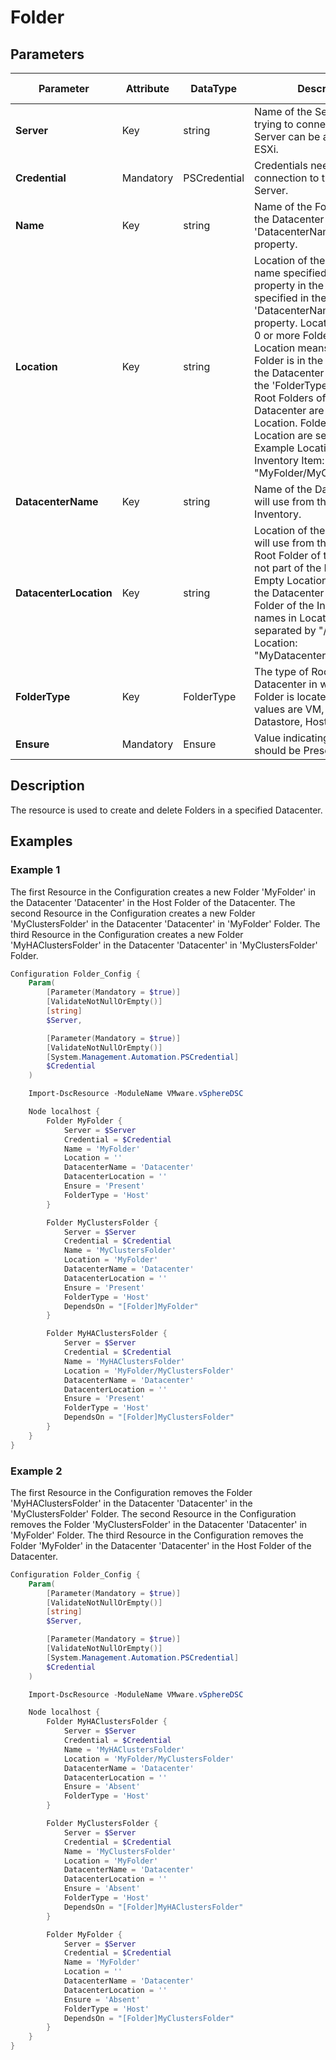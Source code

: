 # Folder

## Parameters

| Parameter | Attribute | DataType | Description | Allowed Values |
| --- | --- | --- | --- | --- |
| **Server** | Key | string | Name of the Server we are trying to connect to. The Server can be a vCenter or ESXi. ||
| **Credential** | Mandatory | PSCredential | Credentials needed for connection to the specified Server. ||
| **Name** | Key | string | Name of the Folder located in the Datacenter specified in 'DatacenterName' key property. ||
| **Location** | Key | string | Location of the Folder with name specified in 'Name' key property in the Datacenter specified in the 'DatacenterName' key property. Location consists of 0 or more Folders. Empty Location means that the Folder is in the Root Folder of the Datacenter specified in the 'FolderType' property. The Root Folders of the Datacenter are not part of the Location. Folder names in Location are separated by "/". Example Location for a Folder Inventory Item: "MyFolder/MyClustersFolder". ||
| **DatacenterName** | Key | string | Name of the Datacenter we will use from the specified Inventory. ||
| **DatacenterLocation** | Key | string | Location of the Datacenter we will use from the Inventory. Root Folder of the Inventory is not part of the Location. Empty Location means that the Datacenter is in the Root Folder of the Inventory. Folder names in Location are separated by "/". Example Location: "MyDatacentersFolder". ||
| **FolderType** | Key | FolderType | The type of Root Folder in the Datacenter in which the Folder is located. Possible values are VM, Network, Datastore, Host. ||
| **Ensure** | Mandatory | Ensure | Value indicating if the Folder should be Present or Absent. | Present, Absent |

## Description
The resource is used to create and delete Folders in a specified Datacenter.

## Examples

### Example 1

The first Resource in the Configuration creates a new Folder 'MyFolder' in the Datacenter 'Datacenter' in the Host Folder of the Datacenter. The second Resource in the Configuration creates a new Folder 'MyClustersFolder' in the Datacenter 'Datacenter' in 'MyFolder' Folder. The third Resource in the Configuration creates a new Folder 'MyHAClustersFolder' in the Datacenter 'Datacenter' in 'MyClustersFolder' Folder.

```powershell
Configuration Folder_Config {
    Param(
        [Parameter(Mandatory = $true)]
        [ValidateNotNullOrEmpty()]
        [string]
        $Server,

        [Parameter(Mandatory = $true)]
        [ValidateNotNullOrEmpty()]
        [System.Management.Automation.PSCredential]
        $Credential
    )

    Import-DscResource -ModuleName VMware.vSphereDSC

    Node localhost {
        Folder MyFolder {
            Server = $Server
            Credential = $Credential
            Name = 'MyFolder'
            Location = ''
            DatacenterName = 'Datacenter'
            DatacenterLocation = ''
            Ensure = 'Present'
            FolderType = 'Host'
        }

        Folder MyClustersFolder {
            Server = $Server
            Credential = $Credential
            Name = 'MyClustersFolder'
            Location = 'MyFolder'
            DatacenterName = 'Datacenter'
            DatacenterLocation = ''
            Ensure = 'Present'
            FolderType = 'Host'
            DependsOn = "[Folder]MyFolder"
        }

        Folder MyHAClustersFolder {
            Server = $Server
            Credential = $Credential
            Name = 'MyHAClustersFolder'
            Location = 'MyFolder/MyClustersFolder'
            DatacenterName = 'Datacenter'
            DatacenterLocation = ''
            Ensure = 'Present'
            FolderType = 'Host'
            DependsOn = "[Folder]MyClustersFolder"
        }
    }
}
```

### Example 2

The first Resource in the Configuration removes the Folder 'MyHAClustersFolder' in the Datacenter 'Datacenter' in the 'MyClustersFolder' Folder. The second Resource in the Configuration removes the Folder 'MyClustersFolder' in the Datacenter 'Datacenter' in 'MyFolder' Folder. The third Resource in the Configuration removes the Folder 'MyFolder' in the Datacenter 'Datacenter' in the Host Folder of the Datacenter.

```powershell
Configuration Folder_Config {
    Param(
        [Parameter(Mandatory = $true)]
        [ValidateNotNullOrEmpty()]
        [string]
        $Server,

        [Parameter(Mandatory = $true)]
        [ValidateNotNullOrEmpty()]
        [System.Management.Automation.PSCredential]
        $Credential
    )

    Import-DscResource -ModuleName VMware.vSphereDSC

    Node localhost {
        Folder MyHAClustersFolder {
            Server = $Server
            Credential = $Credential
            Name = 'MyHAClustersFolder'
            Location = 'MyFolder/MyClustersFolder'
            DatacenterName = 'Datacenter'
            DatacenterLocation = ''
            Ensure = 'Absent'
            FolderType = 'Host'
        }

        Folder MyClustersFolder {
            Server = $Server
            Credential = $Credential
            Name = 'MyClustersFolder'
            Location = 'MyFolder'
            DatacenterName = 'Datacenter'
            DatacenterLocation = ''
            Ensure = 'Absent'
            FolderType = 'Host'
            DependsOn = "[Folder]MyHAClustersFolder"
        }

        Folder MyFolder {
            Server = $Server
            Credential = $Credential
            Name = 'MyFolder'
            Location = ''
            DatacenterName = 'Datacenter'
            DatacenterLocation = ''
            Ensure = 'Absent'
            FolderType = 'Host'
            DependsOn = "[Folder]MyClustersFolder"
        }
    }
}
```
